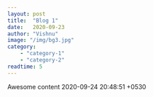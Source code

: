 ```yaml
---
layout: post
title:  "Blog 1"
date:   2020-09-23
author: "Vishnu"
image: "/img/bg3.jpg"
category: 
    - "category-1"
    - "category-2"
readtime: 5
---
```


Awesome content 2020-09-24 20:48:51 +0530  